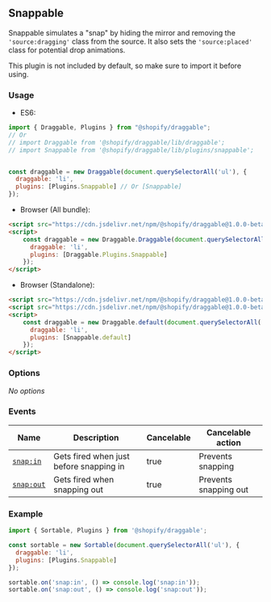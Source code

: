 ## Snappable

Snappable simulates a "snap" by hiding the mirror and removing the `'source:dragging'` class from the source.
It also sets the `'source:placed'` class for potential drop animations.

This plugin is not included by default, so make sure to import it before using.

### Usage

- ES6:
```js
import { Draggable, Plugins } from "@shopify/draggable";
// Or
// import Draggable from '@shopify/draggable/lib/draggable';
// import Snappable from '@shopify/draggable/lib/plugins/snappable';


const draggable = new Draggable(document.querySelectorAll('ul'), {
  draggable: 'li',
  plugins: [Plugins.Snappable] // Or [Snappable]
});
```

- Browser (All bundle):
```html
<script src="https://cdn.jsdelivr.net/npm/@shopify/draggable@1.0.0-beta.13/lib/draggable.bundle.js"></script>
<script>
    const draggable = new Draggable.Draggable(document.querySelectorAll('ul'), {
      draggable: 'li',
      plugins: [Draggable.Plugins.Snappable]
    });
</script>
```

- Browser (Standalone):
```html
<script src="https://cdn.jsdelivr.net/npm/@shopify/draggable@1.0.0-beta.13/lib/draggable.js"></script>
<script src="https://cdn.jsdelivr.net/npm/@shopify/draggable@1.0.0-beta.13/lib/plugins/snappable.js"></script>
<script>
    const draggable = new Draggable.default(document.querySelectorAll('ul'), {
      draggable: 'li',
      plugins: [Snappable.default]
    });
</script>
```

### Options

_No options_

### Events

| Name                  | Description                             | Cancelable | Cancelable action     |
| --------------------- | --------------------------------------- | ---------- | --------------------- |
| [`snap:in`][snapin]   | Gets fired when just before snapping in | true       | Prevents snapping     |
| [`snap:out`][snapout] | Gets fired when snapping out            | true       | Prevents snapping out |

[snapin]: SnappableEvent#snapinevent
[snapout]: SnappableEvent#snapoutevent

### Example

```js
import { Sortable, Plugins } from '@shopify/draggable';

const sortable = new Sortable(document.querySelectorAll('ul'), {
  draggable: 'li',
  plugins: [Plugins.Snappable]
});

sortable.on('snap:in', () => console.log('snap:in'));
sortable.on('snap:out', () => console.log('snap:out'));
```
